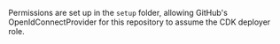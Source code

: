 Permissions are set up in the `setup` folder, allowing GitHub's OpenIdConnectProvider for this repository to assume the CDK deployer role.
